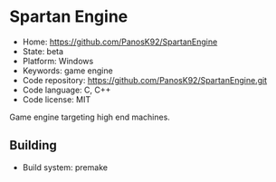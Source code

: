 # Spartan Engine

- Home: https://github.com/PanosK92/SpartanEngine
- State: beta
- Platform: Windows
- Keywords: game engine
- Code repository: https://github.com/PanosK92/SpartanEngine.git
- Code language: C, C++
- Code license: MIT

Game engine targeting high end machines.

## Building

- Build system: premake
